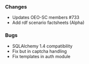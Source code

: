 <!--
SPDX-FileCopyrightText: 2025 Christian Winger <https://github.com/wingechr> © Öko-Institut e.V.
SPDX-FileCopyrightText: 2025 Martin Glauer <https://github.com/MGlauer> © Otto-von-Guericke-Universität Magdeburg

SPDX-License-Identifier: CC0-1.0
-->

### Changes

- Updates OEO-SC members #733
- Add rdf scenario factsheets (Alpha)

### Bugs

- SQLAlchemy 1.4 compatibility
- Fix but in captcha handling
- Fix templates in auth module

